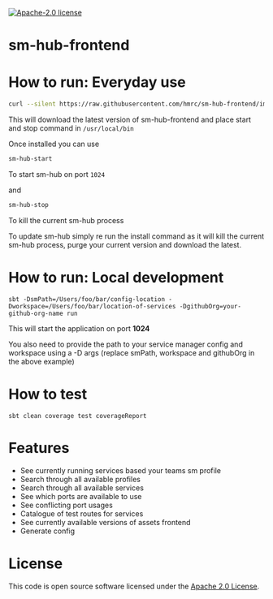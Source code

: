 [![Apache-2.0 license](http://img.shields.io/badge/license-Apache-brightgreen.svg)](http://www.apache.org/licenses/LICENSE-2.0.html)

sm-hub-frontend
================================

How to run: Everyday use
========================
```bash
curl --silent https://raw.githubusercontent.com/hmrc/sm-hub-frontend/implicit-startup/sm-hub-install.sh | bash
```

This will download the latest version of sm-hub-frontend and place start and stop command in `/usr/local/bin`

Once installed you can use 

```bash
sm-hub-start
```

To start sm-hub on port `1024`

and 

```bash
sm-hub-stop
```

To kill the current sm-hub process

To update sm-hub simply re run the install command as it will kill the current sm-hub process, purge your current version and download the latest.


How to run: Local development
=============================

```sbtshell
sbt -DsmPath=/Users/foo/bar/config-location -Dworkspace=/Users/foo/bar/location-of-services -DgithubOrg=your-github-org-name run
```

This will start the application on port **1024**

You also need to provide the path to your service manager config and workspace using a -D args (replace smPath, workspace and githubOrg in the above example)

How to test
===========
```sbtshell
sbt clean coverage test coverageReport
```

Features
========
- See currently running services based your teams sm profile
- Search through all available profiles
- Search through all available services
- See which ports are available to use
- See conflicting port usages
- Catalogue of test routes for services
- See currently available versions of assets frontend
- Generate config

License
=======

This code is open source software licensed under the [Apache 2.0 License]("http://www.apache.org/licenses/LICENSE-2.0.html").

